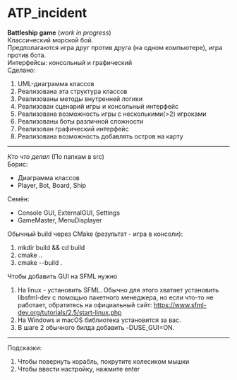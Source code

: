 # ATP_incident
**Battleship game** (_work in progress_) \
Классический морской бой. \
Предполагаются игра друг против друга (на одном компьютере), игра против бота. \
Интерфейсы: консольный и графический \
Сделано:
1) UML-диаграмма классов
2) Реализована эта структура классов
3) Реализованы методы внутренней логики
4) Реализован сценарий игры и консольный интерфейс
5) Реализована возможность игры с несколькими(>2) игроками
6) Реализованы боты различной сложности
7) Реализован графический интерфейс
8) Реализована возможность добавлять остров на карту
___
_Кто что делал_ (По папкам в src) \
Борис: 
- Диаграмма классов
- Player, Bot, Board, Ship

Семён: 
- Console GUI, ExternalGUI, Settings
- GameMaster, MenuDisplayer

Обычный build через CMake (результат - игра в консоли): 
1) mkdir build && cd build
2) cmake ..
3) cmake --build .

Чтобы добавить GUI на SFML нужно 
1) На linux - установить SFML. Обычно для этого хватает установить libsfml-dev с помощью пакетного менеджера,
но если что-то не работает, обратитесь на официальный сайт: https://www.sfml-dev.org/tutorials/2.5/start-linux.php
2) На Windows и macOS библиотека установится за вас.
3) В шаге 2 обычного билда добавить -DUSE_GUI=ON.
___
Подсказки:
1) Чтобы повернуть корабль, покрутите колесиком мышки
2) Чтобы ввести настройку, нажмите enter